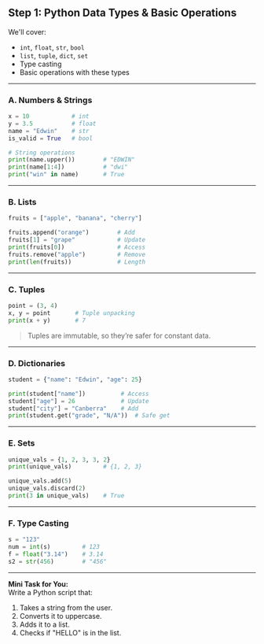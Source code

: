 ## **Step 1: Python Data Types & Basic Operations**

We'll cover:
- `int`, `float`, `str`, `bool`
- `list`, `tuple`, `dict`, `set`
- Type casting
- Basic operations with these types

---

### **A. Numbers & Strings**
```python
x = 10            # int
y = 3.5           # float
name = "Edwin"    # str
is_valid = True   # bool

# String operations
print(name.upper())        # "EDWIN"
print(name[1:4])           # "dwi"
print("win" in name)       # True
```

---

### **B. Lists**
```python
fruits = ["apple", "banana", "cherry"]

fruits.append("orange")        # Add
fruits[1] = "grape"            # Update
print(fruits[0])               # Access
fruits.remove("apple")         # Remove
print(len(fruits))             # Length
```

---

### **C. Tuples**
```python
point = (3, 4)
x, y = point       # Tuple unpacking
print(x + y)       # 7
```
> Tuples are immutable, so they’re safer for constant data.

---

### **D. Dictionaries**
```python
student = {"name": "Edwin", "age": 25}

print(student["name"])          # Access
student["age"] = 26             # Update
student["city"] = "Canberra"    # Add
print(student.get("grade", "N/A"))  # Safe get
```

---

### **E. Sets**
```python
unique_vals = {1, 2, 3, 3, 2}
print(unique_vals)         # {1, 2, 3}

unique_vals.add(5)
unique_vals.discard(2)
print(3 in unique_vals)    # True
```

---

### **F. Type Casting**
```python
s = "123"
num = int(s)         # 123
f = float("3.14")    # 3.14
s2 = str(456)        # "456"
```

---

**Mini Task for You:**  
Write a Python script that:
1. Takes a string from the user.
2. Converts it to uppercase.
3. Adds it to a list.
4. Checks if "HELLO" is in the list.
